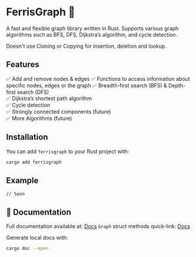 # FerrisGraph 🦀  
A fast and flexible graph library written in Rust. Supports various graph algorithms such as BFS, DFS, Dijkstra’s algorithm, and cycle detection.

Doesn't use Cloning or Copying for insertion, deletion and lookup.

## Features  
✅ Add and remove nodes & edges
✅ Functions to access information about specific nodes, edges or the graph
✅ Breadth-first search (BFS) & Depth-first search (DFS)  
✅ Dijkstra’s shortest path algorithm  
✅ Cycle detection  
✅ Strongly connected components (future)  
✅ More Algorithms (future)

## Installation  
You can add `ferrisgraph` to your Rust project with:  
```sh
cargo add ferrisgraph
```

## Example
```
// Soon
```

## 📖 Documentation  
Full documentation available at: [Docs](https://docs.rs/ferrisgraph/0.1.0/ferrisgraph/)
`Graph` struct methods quick-link: [Docs](https://docs.rs/ferrisgraph/0.1.0/ferrisgraph/graph/graph/struct.Graph.html)

Generate local docs with:
```sh
cargo doc --open
```
